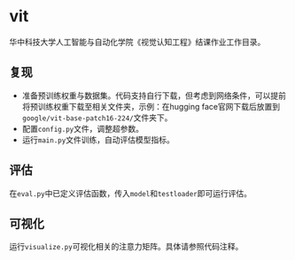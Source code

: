 # vit
华中科技大学人工智能与自动化学院《视觉认知工程》结课作业工作目录。

## 复现
- 准备预训练权重与数据集。代码支持自行下载，但考虑到网络条件，可以提前将预训练权重下载至相关文件夹，示例：在hugging face官网下载后放置到`google/vit-base-patch16-224/`文件夹下。
- 配置`config.py`文件，调整超参数。
- 运行`main.py`文件训练，自动评估模型指标。

## 评估
在`eval.py`中已定义评估函数，传入`model`和`testloader`即可运行评估。

## 可视化
运行`visualize.py`可视化相关的注意力矩阵。具体请参照代码注释。
